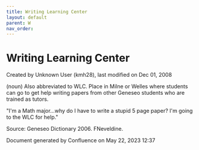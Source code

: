```yaml
---
title: Writing Learning Center
layout: default
parent: W
nav_order:
---
```


# Writing Learning Center

Created by  Unknown User (kmh28), last modified on Dec 01, 2008

(noun) Also abbreviated to WLC. Place in Milne or Welles where students can go to get help writing papers from other Geneseo students who are trained as tutors.

&quot;I'm a Math major...why do I have to write a stupid 5 page paper? I'm going to the WLC for help.&quot;

Source: Geneseo Dictionary 2006. FNeveldine. 

Document generated by Confluence on May 22, 2023 12:37


